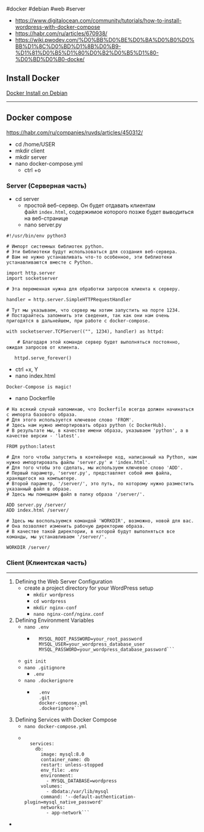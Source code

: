 #docker #debian #web #server

* https://www.digitalocean.com/community/tutorials/how-to-install-wordpress-with-docker-compose
* https://habr.com/ru/articles/670938/
* https://wiki.pwodev.com/%D0%BB%D0%BE%D0%BA%D0%B0%D0%BB%D1%8C%D0%BD%D1%8B%D0%B9-%D1%81%D0%B5%D1%80%D0%B2%D0%B5%D1%80-%D0%BD%D0%B0-docke/

## Install Docker
[Docker Install on Debian](obsidian://open?vault=Obsidian%20Vault&file=Install%20Docker%20Debian)

---
## Docker compose
https://habr.com/ru/companies/ruvds/articles/450312/
- cd /home/USER
- mkdir client
- mkdir server
- nano docker-compose.yml
	- ctrl +o

### Server (Серверная часть)
- cd server
	- простой веб-сервер. Он будет отдавать клиентам файл `index.html`, содержимое которого позже будет выводиться на веб-странице
	- nano server.py
```
#!/usr/bin/env python3

# Импорт системных библиотек python.
# Эти библиотеки будут использоваться для создания веб-сервера.
# Вам не нужно устанавливать что-то особенное, эти библиотеки устанавливаются вместе с Python.

import http.server
import socketserver

# Эта переменная нужна для обработки запросов клиента к серверу.

handler = http.server.SimpleHTTPRequestHandler

# Тут мы указываем, что сервер мы хотим запустить на порте 1234. 
# Постарайтесь запомнить эти сведения, так как они нам очень пригодятся в дальнейшем, при работе с docker-compose.

with socketserver.TCPServer(("", 1234), handler) as httpd:

    # Благодаря этой команде сервер будет выполняться постоянно, ожидая запросов от клиента.

   httpd.serve_forever()
```
- ctrl +x, Y
- nano index.html
```
Docker-Compose is magic!
```
- nano Dockerfile
```
# На всякий случай напоминаю, что Dockerfile всегда должен начинаться с импорта базового образа.
# Для этого используется ключевое слово 'FROM'.
# Здесь нам нужно импортировать образ python (с DockerHub).
# В результате мы, в качестве имени образа, указываем 'python', а в качестве версии - 'latest'.

FROM python:latest

# Для того чтобы запустить в контейнере код, написанный на Python, нам нужно импортировать файлы 'server.py' и 'index.html'.
# Для того чтобы это сделать, мы используем ключевое слово 'ADD'.
# Первый параметр, 'server.py', представляет собой имя файла, хранящегося на компьютере.
# Второй параметр, '/server/', это путь, по которому нужно разместить указанный файл в образе.
# Здесь мы помещаем файл в папку образа '/server/'.

ADD server.py /server/
ADD index.html /server/

# Здесь мы воспользуемся командой 'WORKDIR', возможно, новой для вас.
# Она позволяет изменить рабочую директорию образа.
# В качестве такой директории, в которой будут выполняться все команды, мы устанавливаем '/server/'.

WORKDIR /server/
```

### Client (Клиентская часть)


---
1. Defining the Web Server Configuration
	* create a project directory for your WordPress setup
		* ```mkdir wordpress```
		* ```cd wordpress```
		* ```mkdir nginx-conf```
		* ```nano nginx-conf/nginx.conf```
2. Defining Environment Variables
	* ```nano .env```
		* ```
			MYSQL_ROOT_PASSWORD=your_root_password
			MYSQL_USER=your_wordpress_database_user
			MYSQL_PASSWORD=your_wordpress_database_password```
	* ```git init```
	* ```nano .gitignore```
		* ```.env```
	* ```nano .dockerignore```
		* ```
			.env
			.git
			docker-compose.yml
			.dockerignore```
3. Defining Services with Docker Compose
	* ```nano docker-compose.yml```
	* ```version: '3'
		
		services:
		  db:
		    image: mysql:8.0
		    container_name: db
		    restart: unless-stopped
		    env_file: .env
		    environment:
		      - MYSQL_DATABASE=wordpress
		    volumes: 
		      - dbdata:/var/lib/mysql
		    command: '--default-authentication-plugin=mysql_native_password'
		    networks:
		      - app-network```
  - 
